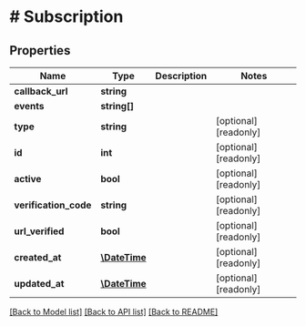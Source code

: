 # # Subscription

## Properties

Name | Type | Description | Notes
------------ | ------------- | ------------- | -------------
**callback_url** | **string** |  | 
**events** | **string[]** |  | 
**type** | **string** |  | [optional] [readonly] 
**id** | **int** |  | [optional] [readonly] 
**active** | **bool** |  | [optional] [readonly] 
**verification_code** | **string** |  | [optional] [readonly] 
**url_verified** | **bool** |  | [optional] [readonly] 
**created_at** | [**\DateTime**](\DateTime.md) |  | [optional] [readonly] 
**updated_at** | [**\DateTime**](\DateTime.md) |  | [optional] [readonly] 

[[Back to Model list]](../../README.md#documentation-for-models) [[Back to API list]](../../README.md#documentation-for-api-endpoints) [[Back to README]](../../README.md)


